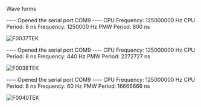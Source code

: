 Wave forms 


---- Opened the serial port COM9 ----
CPU Frequency: 125000000 Hz   CPU Period: 8 ns
Frequency: 1250000 Hz
PMW Period: 800 ns

![F0037TEK](https://github.com/Gustavomurta/tinyGo_my_experiments/assets/4587366/6a8cf787-9a82-4221-91a0-95940076dfac)




---- Opened the serial port COM9 ----
CPU Frequency: 125000000 Hz   CPU Period: 8 ns
Frequency: 440 Hz
PMW Period: 2272727 ns

![F0038TEK](https://github.com/Gustavomurta/tinyGo_my_experiments/assets/4587366/c4fb74cf-0eab-405d-b05b-4e1e38cbe016)




---- Opened the serial port COM9 ----
CPU Frequency: 125000000 Hz   CPU Period: 8 ns
Frequency: 60 Hz
PMW Period: 16666666 ns

![F0040TEK](https://github.com/Gustavomurta/tinyGo_my_experiments/assets/4587366/b814a6ad-fcf4-4a8c-a39a-ea5a4e63a00b)
